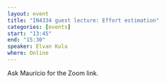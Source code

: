 ```yaml
---
layout: event
title: "IN4334 guest lecture: Effort estimation"
categories: [events]
start: "13:45"
end: "15:30"
speaker: Elvan Kula
where: Online
---
```


Ask Maurício for the Zoom link.